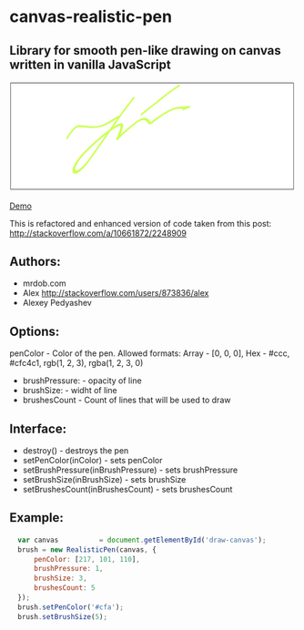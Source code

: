 canvas-realistic-pen
====================

Library  for smooth pen-like drawing on canvas written in vanilla JavaScript
-----------------------------------------------

![screenshot](screenshot.png)

[Demo](http://dev-eu.rrs-lab.com/demo/canvas-realistic-pen/realistic-pen.html)

This is refactored and enhanced version of code taken from this post: http://stackoverflow.com/a/10661872/2248909

Authors: 
--------
  - mrdob.com
  - Alex <http://stackoverflow.com/users/873836/alex>
  - Alexey Pedyashev

Options:
--------
  penColor       -  Color of the pen. Allowed formats: 
                    Array - [0, 0, 0], Hex - #ccc, #cfc4c1, rgb(1, 2, 3), rgba(1, 2, 3, 0)
  - brushPressure: - opacity of line
  - brushSize:     - widht of line
  - brushesCount   - Count of lines that will be used to draw

Interface:
----------
  - destroy()                           - destroys the pen
  - setPenColor(inColor)                - sets penColor 
  - setBrushPressure(inBrushPressure)   - sets brushPressure
  - setBrushSize(inBrushSize)           - sets brushSize
  - setBrushesCount(inBrushesCount)     - sets brushesCount

Example:
--------
```JavaScript
  var canvas          = document.getElementById('draw-canvas');
  brush = new RealisticPen(canvas, {
      penColor: [217, 101, 110],
      brushPressure: 1,
      brushSize: 3,
      brushesCount: 5
  });
  brush.setPenColor('#cfa');
  brush.setBrushSize(5);
```

